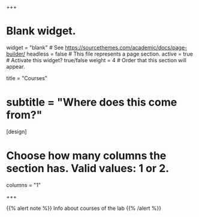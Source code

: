 +++
# Blank widget.
widget = "blank"  # See https://sourcethemes.com/academic/docs/page-builder/
headless = false  # This file represents a page section.
active = true  # Activate this widget? true/false
weight = 4  # Order that this section will appear.

title = "Courses"
# subtitle = "Where does this come from?"

[design]
  # Choose how many columns the section has. Valid values: 1 or 2.
  columns = "1"

+++

{{% alert note %}}
Info about courses of the lab
{{% /alert %}}
